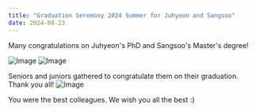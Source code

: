 ```yaml
---
title: "Graduation Seremony 2024 Summer for Juhyeon and Sangsoo"
date: 2024-08-23
---
```


Many congratulations on Juhyeon's PhD and Sangsoo's Master's degree!

![Image](//bspl.korea.ac.kr/Board/Lab_News/2024/Graduation/Graduation_Seremony_240823_Juhyeon_Sangsoo.JPG)
![Image](//bspl.korea.ac.kr/Board/Lab_News/2024/Graduation/Graduation_Poster_240823_Juhyeon_Sangsoo.JPG)

Seniors and juniors gathered to congratulate them on their graduation. Thank you all!
![Image](//bspl.korea.ac.kr/Board/Lab_News/2024/Graduation/Graduation_Party2_240823_Juhyeon_Sangsoo.JPG)


You were the best colleagues. We wish you all the best :)
